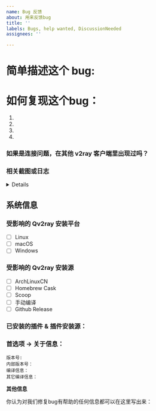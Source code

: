 ```yaml
---
name: Bug 反馈
about: 用来反馈bug
title: ''
labels: Bugs, help wanted, DiscussionNeeded
assignees: ''

---
```


# 简单描述这个 bug:



# 如何复现这个bug：

1. 
2. 
3. 
4. 

### 如果是连接问题，在其他 v2ray 客户端里出现过吗？ 



### 相关截图或日志

<details>

```
Qv2ray 日志：


```

</details>


## 系统信息

### 受影响的 Qv2ray 安装平台

- [ ] Linux
- [ ] macOS
- [ ] Windows

### 受影响的 Qv2ray 安装源

- [ ] ArchLinuxCN
- [ ] Homebrew Cask
- [ ] Scoop
- [ ] 手动编译
- [ ] Github Release

### 已安装的插件 & 插件安装源：


### 首选项 -> 关于信息：

```
版本号: 
内部版本号：
编译信息：
其它编译信息：
```

**其他信息**

你认为对我们修复bug有帮助的任何信息都可以在这里写出来：
